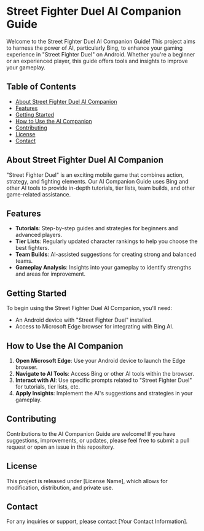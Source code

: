 # Street Fighter Duel AI Companion Guide

Welcome to the Street Fighter Duel AI Companion Guide! This project aims to harness the power of AI, particularly Bing, to enhance your gaming experience in "Street Fighter Duel" on Android. Whether you're a beginner or an experienced player, this guide offers tools and insights to improve your gameplay.

## Table of Contents

- [About Street Fighter Duel AI Companion](#about-street-fighter-duel-ai-companion)
- [Features](#features)
- [Getting Started](#getting-started)
- [How to Use the AI Companion](#how-to-use-the-ai-companion)
- [Contributing](#contributing)
- [License](#license)
- [Contact](#contact)

## About Street Fighter Duel AI Companion

"Street Fighter Duel" is an exciting mobile game that combines action, strategy, and fighting elements. Our AI Companion Guide uses Bing and other AI tools to provide in-depth tutorials, tier lists, team builds, and other game-related assistance.

## Features

- **Tutorials**: Step-by-step guides and strategies for beginners and advanced players.
- **Tier Lists**: Regularly updated character rankings to help you choose the best fighters.
- **Team Builds**: AI-assisted suggestions for creating strong and balanced teams.
- **Gameplay Analysis**: Insights into your gameplay to identify strengths and areas for improvement.

## Getting Started

To begin using the Street Fighter Duel AI Companion, you'll need:
- An Android device with "Street Fighter Duel" installed.
- Access to Microsoft Edge browser for integrating with Bing AI.

## How to Use the AI Companion

1. **Open Microsoft Edge**: Use your Android device to launch the Edge browser.
2. **Navigate to AI Tools**: Access Bing or other AI tools within the browser.
3. **Interact with AI**: Use specific prompts related to "Street Fighter Duel" for tutorials, tier lists, etc.
4. **Apply Insights**: Implement the AI's suggestions and strategies in your gameplay.

## Contributing

Contributions to the AI Companion Guide are welcome! If you have suggestions, improvements, or updates, please feel free to submit a pull request or open an issue in this repository.

## License

This project is released under [License Name], which allows for modification, distribution, and private use.

## Contact

For any inquiries or support, please contact [Your Contact Information].
